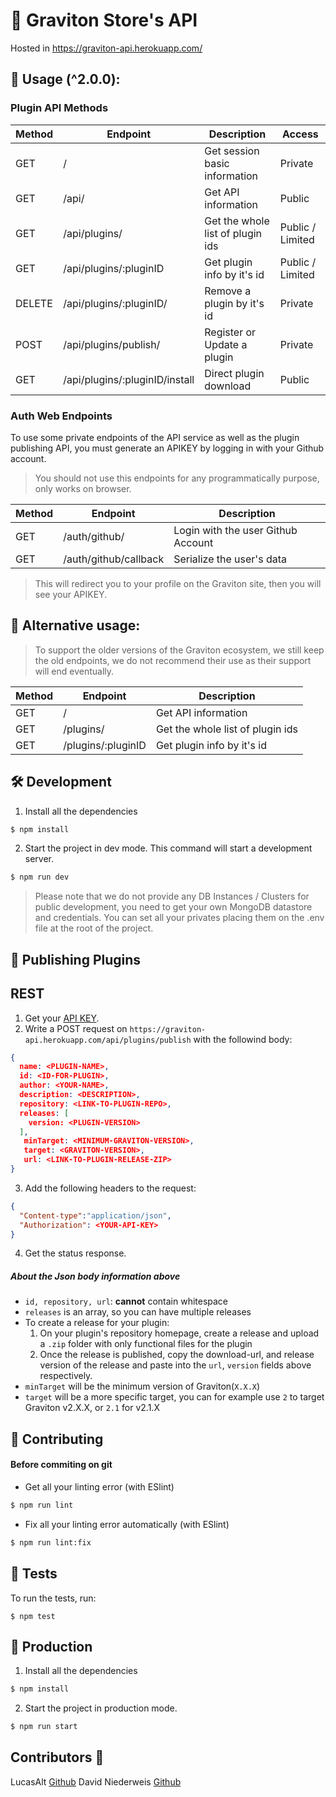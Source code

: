 # 🎡 Graviton Store's API

Hosted in https://graviton-api.herokuapp.com/

## 📖 Usage (^2.0.0): 

### Plugin API Methods

| Method | Endpoint | Description | Access |
| ------------- | ------------- | ----- | ---- |
| GET | / | Get session basic information | Private |
| GET | /api/ | Get API information | Public |
| GET | /api/plugins/ | Get the whole list of plugin ids | Public / Limited |
| GET | /api/plugins/:pluginID | Get plugin info by it's id | Public / Limited |
| DELETE | /api/plugins/:pluginID/ | Remove a plugin by it's id | Private |
| POST | /api/plugins/publish/ | Register or Update a plugin | Private |
| GET | /api/plugins/:pluginID/install | Direct plugin download | Public |

### Auth Web Endpoints

To use some private endpoints of the API service as well as the plugin publishing API, you must generate an APIKEY by logging in with your Github account.

> You should not use this endpoints for any programmatically purpose, only works on browser.

| Method | Endpoint | Description |
| --------------- | ------------- | ------ |
| GET | /auth/github/ | Login with the user Github Account |
| GET | /auth/github/callback | Serialize the user's data |

> This will redirect you to your profile on the Graviton site, then you will see your APIKEY. 

## 📖 Alternative usage:

> To support the older versions of the Graviton ecosystem, we still keep the old endpoints, we do not recommend their use as their support will end eventually.

| Method | Endpoint | Description |
| ------------- | ------------- | ----- |
| GET | / | Get API information |
| GET | /plugins/ | Get the whole list of plugin ids |
| GET | /plugins/:pluginID | Get plugin info by it's id |

## 🛠️ Development

1. Install all the dependencies
```sh
$ npm install
```

2. Start the project in dev mode. This command will start a development server.
```sh
$ npm run dev
```
> Please note that we do not provide any DB Instances / Clusters for public development, you need to get your own MongoDB datastore and credentials. You can set all your privates placing them on the .env file at the root of the project.

## 🔌 Publishing Plugins

## REST

1. Get your [API KEY](http://graviton.netlify.app).
2. Write a POST request on `https://graviton-api.herokuapp.com/api/plugins/publish` with the followind body:
```json
{
  name: <PLUGIN-NAME>,
  id: <ID-FOR-PLUGIN>,
  author: <YOUR-NAME>,
  description: <DESCRIPTION>,
  repository: <LINK-TO-PLUGIN-REPO>,
  releases: [ 
    version: <PLUGIN-VERSION>
  ],
   minTarget: <MINIMUM-GRAVITON-VERSION>,
   target: <GRAVITON-VERSION>,
   url: <LINK-TO-PLUGIN-RELEASE-ZIP>
}
```
3. Add the following headers to the request:

```json
{
  "Content-type":"application/json",
  "Authorization": <YOUR-API-KEY>
}
```

4. Get the status response.

##### About the Json body information above
* `id, repository, url`: __cannot__ contain whitespace
* `releases` is an array, so you can have multiple releases
* To create a release for your plugin:
  1. On your plugin's repository homepage, create a release and upload a `.zip` folder with only functional files for the plugin
  2. Once the release is published, copy the download-url, and release version of the release and paste into the `url`, `version` fields above respectively.
* `minTarget` will be the minimum version of Graviton(`X.X.X`)
* `target` will be a more specific target, you can for example use `2` to target Graviton v2.X.X, or `2.1` for v2.1.X

## 🎎 Contributing
#### Before commiting on git

* Get all your linting error (with ESlint)
```sh
$ npm run lint
```

* Fix all your linting error automatically (with ESlint)
```sh
$ npm run lint:fix
```

## 🧦 Tests

To run the tests, run:
```shell
$ npm test
```

## 💾 Production

1. Install all the dependencies
```sh
$ npm install
```

2. Start the project in production mode.
```sh
$ npm run start
```

## Contributors 🤠
LucasAlt [Github](https://github.com/LucasCtrl)
David Niederweis [Github](https://github.com/DJN1)
